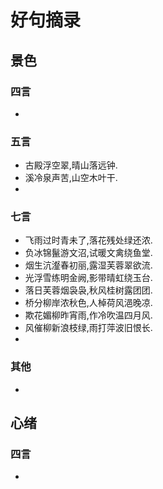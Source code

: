 # 好句摘录



## 景色

### 四言 

*

### 五言

* 古殿浮空翠,晴山落远钟.
* 溪冷泉声苦,山空木叶干.
* 

### 七言

* 飞雨过时青未了,落花残处绿还浓.
* 负冰锦鬣游文沼,试暖文禽绕鱼堂.
* 烟生沆瀣春初丽,露湿芙蓉翠欲流.
* 光浮雪练明金阙,影带晴虹绕玉台.
* 落日芙蓉烟袅袅,秋风桂树露团团.
* 桥分柳岸浓秋色,人棹荷风浥晚凉.
* 欺花媚柳昨宵雨,作冷吹温四月风.
* 风催柳新浪枝绿,雨打萍波旧恨长.
* 

### 其他

* 

## 心绪

### 四言

*




